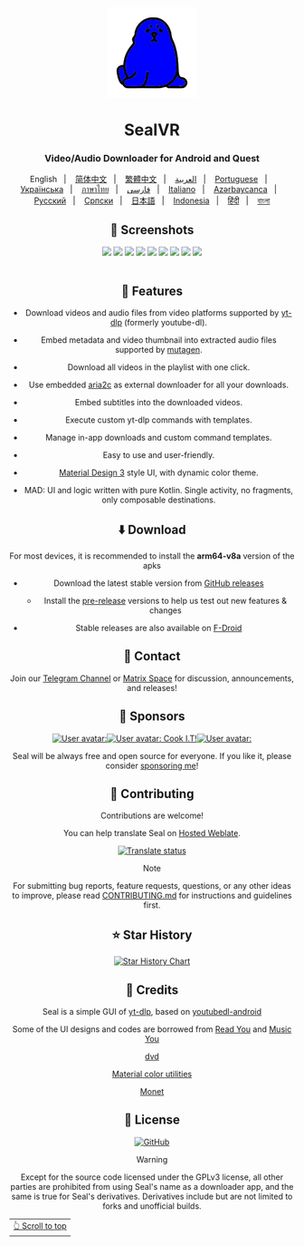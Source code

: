 <div align="center">

<img width="" src="icon.png"  width=160 height=160  align="center">

# SealVR

### Video/Audio Downloader for Android and Quest


English
&nbsp;&nbsp;| &nbsp;&nbsp;
<a href="https://github.com/JunkFood02/Seal/blob/main/translations/README-zh_Hans.md">简体中文</a>
&nbsp;&nbsp;| &nbsp;&nbsp;
<a href="https://github.com/JunkFood02/Seal/blob/main/translations/README-zh_Hant.md">繁體中文</a>
&nbsp;&nbsp;| &nbsp;&nbsp;
<a href="https://github.com/JunkFood02/Seal/blob/main/translations/README-ar.md">العربية</a>
&nbsp;&nbsp;| &nbsp;&nbsp;
<a href="https://github.com/JunkFood02/Seal/blob/main/translations/README-pt.md">Portuguese</a>
&nbsp;&nbsp;| &nbsp;&nbsp;
<a href="https://github.com/JunkFood02/Seal/blob/main/translations/README-ua.md">Українська</a>
&nbsp;&nbsp;| &nbsp;&nbsp;
<a href="https://github.com/JunkFood02/Seal/blob/main/translations/README-th.md">ภาษาไทย</a>
&nbsp;&nbsp;| &nbsp;&nbsp;
<a href="https://github.com/JunkFood02/Seal/blob/main/translations/README-fa.md">فارسی</a>
&nbsp;&nbsp;| &nbsp;&nbsp;
<a href="https://github.com/JunkFood02/Seal/blob/main/translations/README-it.md">Italiano</a>
&nbsp;&nbsp;| &nbsp;&nbsp;
<a href="https://github.com/JunkFood02/Seal/blob/main/translations/README-az.md">Azərbaycanca</a>
&nbsp;&nbsp;| &nbsp;&nbsp;
<a href="https://github.com/JunkFood02/Seal/blob/main/translations/README-ru.md">Русский</a>
&nbsp;&nbsp;| &nbsp;&nbsp;
<a href="https://github.com/JunkFood02/Seal/blob/main/translations/README-sr.md">Српски</a>
&nbsp;&nbsp;| &nbsp;&nbsp;
<a href="https://github.com/JunkFood02/Seal/blob/main/translations/README-ja.md">日本語</a>
&nbsp;&nbsp;| &nbsp;&nbsp;
<a href="https://github.com/JunkFood02/Seal/blob/main/translations/README-id.md">Indonesia</a>
&nbsp;&nbsp;| &nbsp;&nbsp;
<a href="https://github.com/JunkFood02/Seal/blob/main/translations/README-hi.md">हिंदी</a>
&nbsp;&nbsp;| &nbsp;&nbsp;
<a href="https://github.com/JunkFood02/Seal/blob/main/translations/README-bn.md">বাংলা</a>



## 📱 Screenshots

<div align="center">
<div>
<img src="fastlane/metadata/android/en-US/images/phoneScreenshots/1.jpg" width="30%" />
<img src="fastlane/metadata/android/en-US/images/phoneScreenshots/2.jpg" width="30%" />
<img src="fastlane/metadata/android/en-US/images/phoneScreenshots/3.jpg" width="30%" />
<img src="fastlane/metadata/android/en-US/images/phoneScreenshots/4.jpg" width="30%" />
<img src="fastlane/metadata/android/en-US/images/phoneScreenshots/5.jpg" width="30%" />
<img src="fastlane/metadata/android/en-US/images/phoneScreenshots/6.jpg" width="30%" />
<img src="fastlane/metadata/android/en-US/images/phoneScreenshots/7.jpg" width="30%" />
<img src="fastlane/metadata/android/en-US/images/phoneScreenshots/8.jpg" width="30%" />
<img src="fastlane/metadata/android/en-US/images/phoneScreenshots/9.jpg" width="30%" />
</div>
</div>

<br>

## 📖 Features

- Download videos and audio files from video platforms supported by [yt-dlp](https://github.com/yt-dlp/yt-dlp) (formerly youtube-dl).

- Embed metadata and video thumbnail into extracted audio files supported by [mutagen](https://github.com/quodlibet/mutagen).

- Download all videos in the playlist with one click.

- Use embedded [aria2c](https://github.com/aria2/aria2) as external downloader for all your downloads.

- Embed subtitles into the downloaded videos.

- Execute custom yt-dlp commands with templates.

- Manage in-app downloads and custom command templates.

- Easy to use and user-friendly.

- [Material Design 3](https://m3.material.io/) style UI, with dynamic color theme.

- MAD: UI and logic written with pure Kotlin. Single activity, no fragments, only composable destinations.



## ⬇️ Download

For most devices, it is recommended to install the **arm64-v8a** version of the apks

- Download the latest stable version from [GitHub releases](https://github.com/JunkFood02/Seal/releases/latest)
  - Install the [pre-release](https://github.com/JunkFood02/Seal/releases/) versions to help us test out new features & changes

- Stable releases are also available on [F-Droid](https://f-droid.org/packages/com.junkfood.seal/)

<!-- [<img src="https://fdroid.gitlab.io/artwork/badge/get-it-on.png"
     alt="Get it on F-Droid"
     height="70">](https://f-droid.org/packages/com.junkfood.seal/) -->

## 💬 Contact

Join our [Telegram Channel](https://t.me/seal_app) or [Matrix Space](https://matrix.to/#/#seal-space:matrix.org) for discussion, announcements, and releases!

## 💖 Sponsors

<p><!-- sponsors --><a href="https://github.com/4kaimar"><img src="https:&#x2F;&#x2F;github.com&#x2F;4kaimar.png" width="60px" alt="User avatar: " /></a><a href="https://github.com/Cook-I-T"><img src="https:&#x2F;&#x2F;github.com&#x2F;Cook-I-T.png" width="60px" alt="User avatar: Cook I.T!" /></a><a href="https://github.com/reallyrealcolby"><img src="https:&#x2F;&#x2F;github.com&#x2F;reallyrealcolby.png" width="60px" alt="User avatar: " /></a><!-- sponsors --></p>


Seal will be always free and open source for everyone. If you like it, please consider [sponsoring me](https://github.com/sponsors/JunkFood02)!

## 🤝 Contributing

Contributions are welcome!

You can help translate Seal on [Hosted Weblate](https://hosted.weblate.org/projects/seal/).
	
[![Translate status](https://hosted.weblate.org/widgets/seal/-/strings/multi-auto.svg)](https://hosted.weblate.org/engage/seal/)
	
>[!Note]
>
>For submitting bug reports, feature requests, questions, or any other ideas to improve, please read [CONTRIBUTING.md](https://github.com/JunkFood02/Seal/blob/main/CONTRIBUTING.md) for instructions and guidelines first.

## ⭐️ Star History

[![Star History Chart](https://api.star-history.com/svg?repos=JunkFood02/Seal&type=Timeline)](https://star-history.com/#JunkFood02/Seal&Timeline)


## 🧱 Credits

Seal is a simple GUI of [yt-dlp](https://github.com/yt-dlp/yt-dlp), based on [youtubedl-android](https://github.com/yausername/youtubedl-android)

Some of the UI designs and codes are borrowed from [Read You](https://github.com/Ashinch/ReadYou) and [Music You](https://github.com/Kyant0/MusicYou)

[dvd](https://github.com/yausername/dvd)

[Material color utilities](https://github.com/material-foundation/material-color-utilities)

[Monet](https://github.com/Kyant0/Monet)

## 📃 License

[![GitHub](https://img.shields.io/github/license/JunkFood02/Seal?style=for-the-badge)](https://github.com/JunkFood02/Seal/blob/main/LICENSE)

>[!Warning]
>
>Except for the source code licensed under the GPLv3 license,
>all other parties are prohibited from using Seal's name as a downloader app,
>and the same is true for Seal's derivatives.
>Derivatives include but are not limited to forks and unofficial builds.

<div align="right">
<table><td>
<a href="#start-of-content">👆 Scroll to top</a>
</td></table>
</div>
